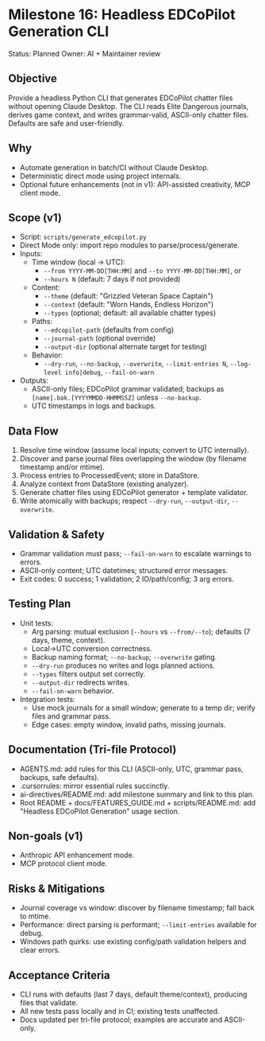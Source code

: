 # Milestone 16: Headless EDCoPilot Generation CLI

Status: Planned
Owner: AI + Maintainer review

## Objective
Provide a headless Python CLI that generates EDCoPilot chatter files without opening Claude Desktop. The CLI reads Elite Dangerous journals, derives game context, and writes grammar-valid, ASCII-only chatter files. Defaults are safe and user-friendly.

## Why
- Automate generation in batch/CI without Claude Desktop.
- Deterministic direct mode using project internals.
- Optional future enhancements (not in v1): API-assisted creativity, MCP client mode.

## Scope (v1)
- Script: `scripts/generate_edcopilot.py`
- Direct Mode only: import repo modules to parse/process/generate.
- Inputs:
  - Time window (local -> UTC):
    - `--from YYYY-MM-DD[THH:MM]` and `--to YYYY-MM-DD[THH:MM]`, or
    - `--hours N` (default: 7 days if not provided)
  - Content:
    - `--theme` (default: "Grizzled Veteran Space Captain")
    - `--context` (default: "Worn Hands, Endless Horizon")
    - `--types` (optional; default: all available chatter types)
  - Paths:
    - `--edcopilot-path` (defaults from config)
    - `--journal-path` (optional override)
    - `--output-dir` (optional alternate target for testing)
  - Behavior:
    - `--dry-run`, `--no-backup`, `--overwrite`, `--limit-entries N`, `--log-level info|debug`, `--fail-on-warn`
- Outputs:
  - ASCII-only files; EDCoPilot grammar validated; backups as `[name].bak.[YYYYMMDD-HHMMSSZ]` unless `--no-backup`.
  - UTC timestamps in logs and backups.

## Data Flow
1. Resolve time window (assume local inputs; convert to UTC internally).
2. Discover and parse journal files overlapping the window (by filename timestamp and/or mtime).
3. Process entries to ProcessedEvent; store in DataStore.
4. Analyze context from DataStore (existing analyzer).
5. Generate chatter files using EDCoPilot generator + template validator.
6. Write atomically with backups; respect `--dry-run`, `--output-dir`, `--overwrite`.

## Validation & Safety
- Grammar validation must pass; `--fail-on-warn` to escalate warnings to errors.
- ASCII-only content; UTC datetimes; structured error messages.
- Exit codes: 0 success; 1 validation; 2 IO/path/config; 3 arg errors.

## Testing Plan
- Unit tests:
  - Arg parsing: mutual exclusion (`--hours` vs `--from/--to`); defaults (7 days, theme, context).
  - Local->UTC conversion correctness.
  - Backup naming format; `--no-backup`; `--overwrite` gating.
  - `--dry-run` produces no writes and logs planned actions.
  - `--types` filters output set correctly.
  - `--output-dir` redirects writes.
  - `--fail-on-warn` behavior.
- Integration tests:
  - Use mock journals for a small window; generate to a temp dir; verify files and grammar pass.
  - Edge cases: empty window, invalid paths, missing journals.

## Documentation (Tri-file Protocol)
- AGENTS.md: add rules for this CLI (ASCII-only, UTC, grammar pass, backups, safe defaults).
- .cursorrules: mirror essential rules succinctly.
- ai-directives/README.md: add milestone summary and link to this plan.
- Root README + docs/FEATURES_GUIDE.md + scripts/README.md: add "Headless EDCoPilot Generation" usage section.

## Non-goals (v1)
- Anthropic API enhancement mode.
- MCP protocol client mode.

## Risks & Mitigations
- Journal coverage vs window: discover by filename timestamp; fall back to mtime.
- Performance: direct parsing is performant; `--limit-entries` available for debug.
- Windows path quirks: use existing config/path validation helpers and clear errors.

## Acceptance Criteria
- CLI runs with defaults (last 7 days, default theme/context), producing files that validate.
- All new tests pass locally and in CI; existing tests unaffected.
- Docs updated per tri-file protocol; examples are accurate and ASCII-only.

